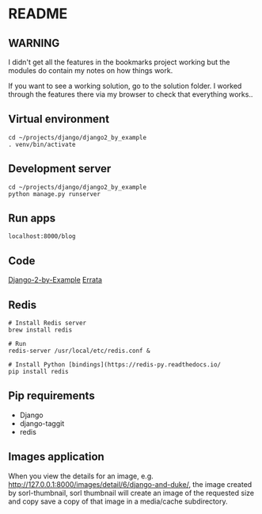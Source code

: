 # README

## WARNING

I didn't get all the features in the bookmarks project working but the modules do contain my notes on how things work.

If you want to see a working solution, go to the solution folder.  I worked through the features there via my browser to check that everything works..

## Virtual environment

    cd ~/projects/django/django2_by_example
    . venv/bin/activate

## Development server

    cd ~/projects/django/django2_by_example
    python manage.py runserver

## Run apps

    localhost:8000/blog

## Code

[Django-2-by-Example](https://github.com/PacktPublishing/Django-2-by-Example)
[Errata](https://github.com/Django-By-Example-ZH/Django-By-Example-ZH/issues/6)

## Redis

    # Install Redis server
    brew install redis

    # Run
    redis-server /usr/local/etc/redis.conf &

    # Install Python [bindings](https://redis-py.readthedocs.io/
    pip install redis

## Pip requirements

- Django
- django-taggit
- redis

## Images application

When you view the details for an image, e.g.  http://127.0.0.1:8000/images/detail/6/django-and-duke/, the image created by sorl-thumbnail, sorl thumbnail will create an image of the requested size and copy save a copy of that image in a media/cache subdirectory.
